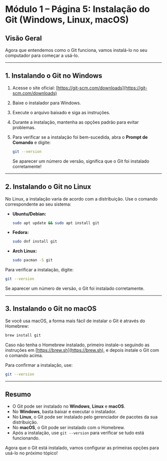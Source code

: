 # Módulo 1 – Página 5: Instalação do Git (Windows, Linux, macOS)

## Visão Geral
Agora que entendemos como o Git funciona, vamos instalá-lo no seu computador para começar a usá-lo.

---

## 1. Instalando o Git no Windows

1. Acesse o site oficial: [https://git-scm.com/downloads](https://git-scm.com/downloads)
2. Baixe o instalador para Windows.
3. Execute o arquivo baixado e siga as instruções.
4. Durante a instalação, mantenha as opções padrão para evitar problemas.
5. Para verificar se a instalação foi bem-sucedida, abra o **Prompt de Comando** e digite:

   ```sh
   git --version
   ```

   Se aparecer um número de versão, significa que o Git foi instalado corretamente!

---

## 2. Instalando o Git no Linux

No Linux, a instalação varia de acordo com a distribuição. Use o comando correspondente ao seu sistema:

- **Ubuntu/Debian:**
  ```sh
  sudo apt update && sudo apt install git
  ```
- **Fedora:**
  ```sh
  sudo dnf install git
  ```
- **Arch Linux:**
  ```sh
  sudo pacman -S git
  ```

Para verificar a instalação, digite:

```sh
git --version
```

Se aparecer um número de versão, o Git foi instalado corretamente.

---

## 3. Instalando o Git no macOS

Se você usa macOS, a forma mais fácil de instalar o Git é através do Homebrew:

```sh
brew install git
```

Caso não tenha o Homebrew instalado, primeiro instale-o seguindo as instruções em [https://brew.sh](https://brew.sh), e depois instale o Git com o comando acima.

Para confirmar a instalação, use:

```sh
git --version
```

---

## Resumo

- O Git pode ser instalado no **Windows**, **Linux** e **macOS**.
- No **Windows**, basta baixar e executar o instalador.
- No **Linux**, o Git pode ser instalado pelo gerenciador de pacotes da sua distribuição.
- No **macOS**, o Git pode ser instalado com o Homebrew.
- Após a instalação, use `git --version` para verificar se tudo está funcionando.

Agora que o Git está instalado, vamos configurar as primeiras opções para usá-lo no próximo tópico!
